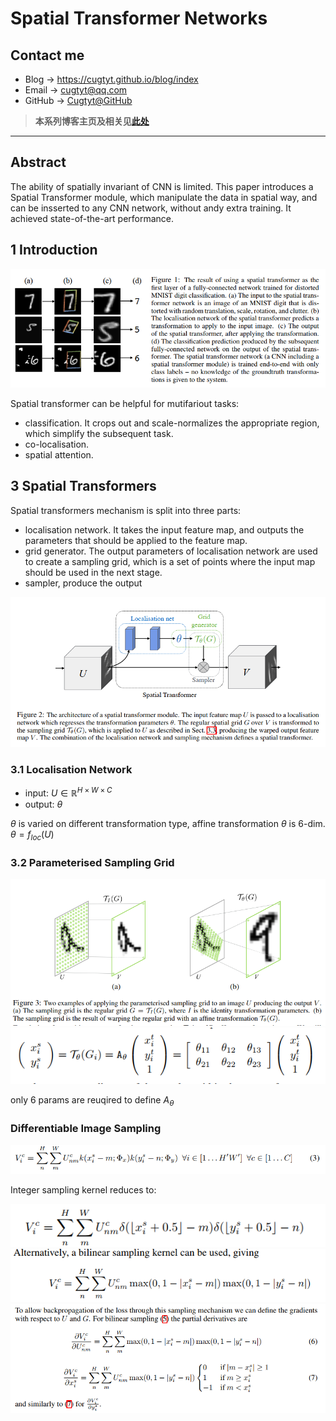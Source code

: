 # Spatial Transformer Networks

## Contact me

* Blog -> <https://cugtyt.github.io/blog/index>
* Email -> <cugtyt@qq.com>
* GitHub -> [Cugtyt@GitHub](https://github.com/Cugtyt)

> **本系列博客主页及相关见**[**此处**](https://cugtyt.github.io/blog/papers/index)

<head>
    <script src="https://cdn.mathjax.org/mathjax/latest/MathJax.js?config=TeX-AMS-MML_HTMLorMML" type="text/javascript"></script>
    <script type="text/x-mathjax-config">
        MathJax.Hub.Config({
            tex2jax: {
            skipTags: ['script', 'noscript', 'style', 'textarea', 'pre'],
            inlineMath: [['$','$']]
            }
        });
    </script>
</head>

---

## Abstract

The ability of spatially invariant of CNN is limited. This paper introduces a Spatial Transformer module, which manipulate the data in spatial way, and can be insserted to any CNN network, without andy extra training. It achieved state-of-the-art performance.

## 1 Introduction

![](R/spatial-transformer-fig1.png)

Spatial transformer can be helpful for mutifariout tasks:

* classification. It crops out and scale-normalizes the appropriate region, which simplify the subsequent task.
* co-localisation.
* spatial attention.

## 3 Spatial Transformers

Spatial transformers mechanism is split into three parts:

* localisation network. It takes the input feature map, and outputs the parameters that should be applied to the feature map.
* grid generator. The output parameters of localisation network are used to create a sampling grid, which is a set of points where the input map should be used in the next stage.
* sampler, produce the output

![](R/spatial-transformer-fig2.png)

### 3.1 Localisation Network

* input: $U \in \mathbb{R}^{H \times W \times C}$
* output: $\theta$

$\theta$ is varied on different transformation type, affine transformation $\theta$ is 6-dim. $\theta = f_{loc}(U)$

### 3.2 Parameterised Sampling Grid

![](R/spatial-transformer-fig3.png)
![](R/spatial-transformer-eq1.png)

only 6 params are reuqired to define $A_\theta$

### Differentiable Image Sampling

![](R/spatial-transformer-eq2.png)

Integer sampling kernel reduces to:

![](R/spatial-transformer-eq3.png)
![](R/spatial-transformer-eq4.png)
![](R/spatial-transformer-eq5.png)